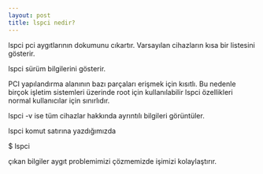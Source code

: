 ```yaml
---
layout: post
title: lspci nedir?
---
```

lspci pci aygıtlarının dokumunu cıkartır.
Varsayılan  cihazların kısa bir listesini gösterir.
 
lspci sürüm bilgilerini gösterir. 
 
PCI yapılandırma alanının bazı parçaları erişmek için kısıtlı.
Bu nedenle birçok işletim sistemleri üzerinde root  için kullanılabilir lspci özellikleri normal kullanıcılar için sınırlıdır.  

lspci -v  ise tüm cihazlar hakkında ayrıntılı bilgileri görüntüler. 


lspci komut satırına yazdığımızda

$ lspci

çıkan bilgiler  aygıt problemimizi çözmemizde işimizi kolaylaştırır.  
